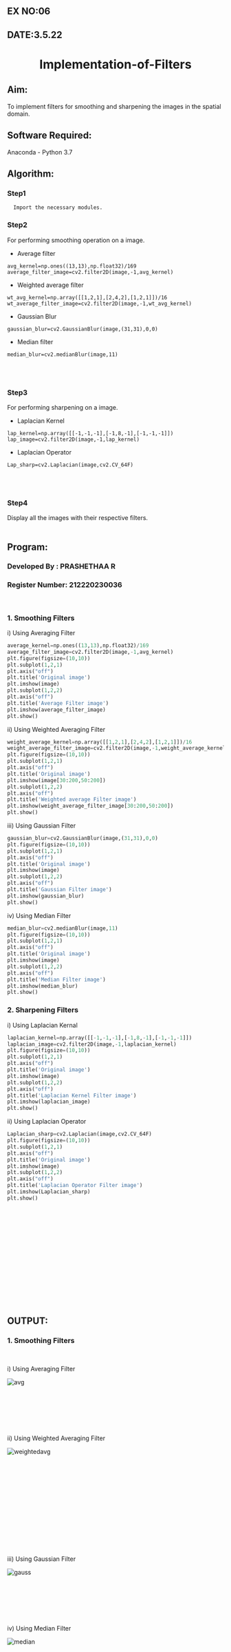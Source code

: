 ## EX NO:06
## DATE:3.5.22
# <p align="center">Implementation-of-Filters
## Aim:
To implement filters for smoothing and sharpening the images in the spatial domain.

## Software Required:
Anaconda - Python 3.7

## Algorithm:
### Step1
      Import the necessary modules.
      
### Step2
For performing smoothing operation on a image.
* Average filter
```
avg_kernel=np.ones((13,13),np.float32)/169
average_filter_image=cv2.filter2D(image,-1,avg_kernel)
```
* Weighted average filter
```
wt_avg_kernel=np.array([[1,2,1],[2,4,2],[1,2,1]])/16
wt_average_filter_image=cv2.filter2D(image,-1,wt_avg_kernel)
```
* Gaussian Blur
```
gaussian_blur=cv2.GaussianBlur(image,(31,31),0,0)
```
* Median filter
```
median_blur=cv2.medianBlur(image,11)
```
</br>
</br> 

### Step3
For performing sharpening on a image.

* Laplacian Kernel
```
lap_kernel=np.array([[-1,-1,-1],[-1,8,-1],[-1,-1,-1]])
lap_image=cv2.filter2D(image,-1,lap_kernel)
```

* Laplacian Operator
```
Lap_sharp=cv2.Laplacian(image,cv2.CV_64F)
```
</br>
</br> 

### Step4
Display all the images with their respective filters.
</br>
</br> 


## Program:
### Developed By   : PRASHETHAA R
### Register Number: 212220230036
</br>

### 1. Smoothing Filters

i) Using Averaging Filter
```Python
average_kernel=np.ones((13,13),np.float32)/169
average_filter_image=cv2.filter2D(image,-1,avg_kernel)
plt.figure(figsize=(10,10))
plt.subplot(1,2,1)
plt.axis("off")
plt.title('Original image')
plt.imshow(image)
plt.subplot(1,2,2)
plt.axis("off")
plt.title('Average Filter image')
plt.imshow(average_filter_image)
plt.show()
```

ii) Using Weighted Averaging Filter
```Python
weight_average_kernel=np.array([[1,2,1],[2,4,2],[1,2,1]])/16
weight_average_filter_image=cv2.filter2D(image,-1,weight_average_kernel)
plt.figure(figsize=(10,10))
plt.subplot(1,2,1)
plt.axis("off")
plt.title('Original image')
plt.imshow(image[30:200,50:200])
plt.subplot(1,2,2)
plt.axis("off")
plt.title('Weighted average Filter image')
plt.imshow(weight_average_filter_image[30:200,50:200])
plt.show()
```

iii) Using Gaussian Filter
```Python
gaussian_blur=cv2.GaussianBlur(image,(31,31),0,0)
plt.figure(figsize=(10,10))
plt.subplot(1,2,1)
plt.axis("off")
plt.title('Original image')
plt.imshow(image)
plt.subplot(1,2,2)
plt.axis("off")
plt.title('Gaussian Filter image')
plt.imshow(gaussian_blur)
plt.show()
```

iv) Using Median Filter
```Python
median_blur=cv2.medianBlur(image,11)
plt.figure(figsize=(10,10))
plt.subplot(1,2,1)
plt.axis("off")
plt.title('Original image')
plt.imshow(image)
plt.subplot(1,2,2)
plt.axis("off")
plt.title('Median Filter image')
plt.imshow(median_blur)
plt.show()
```

### 2. Sharpening Filters
i) Using Laplacian Kernal
```Python
laplacian_kernel=np.array([[-1,-1,-1],[-1,8,-1],[-1,-1,-1]])
laplacian_image=cv2.filter2D(image,-1,laplacian_kernel)
plt.figure(figsize=(10,10))
plt.subplot(1,2,1)
plt.axis("off")
plt.title('Original image')
plt.imshow(image)
plt.subplot(1,2,2)
plt.axis("off")
plt.title('Laplacian Kernel Filter image')
plt.imshow(laplacian_image)
plt.show()
```

ii) Using Laplacian Operator
```Python
Laplacian_sharp=cv2.Laplacian(image,cv2.CV_64F)
plt.figure(figsize=(10,10))
plt.subplot(1,2,1)
plt.axis("off")
plt.title('Original image')
plt.imshow(image)
plt.subplot(1,2,2)
plt.axis("off")
plt.title('Laplacian Operator Filter image')
plt.imshow(Laplacian_sharp)
plt.show()
```
</br>
</br>
</br>
</br>
</br>
</br>
</br>
</br>
</br>
</br>
</br>
</br>
</br>

## OUTPUT:
### 1. Smoothing Filters
</br>

i) Using Averaging Filter

![avg](https://user-images.githubusercontent.com/75234942/168730788-5a020475-e84a-405a-9340-76d35d6cd11c.jpeg)

</br>
</br>
</br>
</br>
</br>

ii) Using Weighted Averaging Filter

![weightedavg](https://user-images.githubusercontent.com/75234942/168730862-b534038b-8ad0-4bf9-807b-d83e734d671b.jpeg)


</br>
</br>
</br>
</br>
</br>
</br>
</br>
</br>
</br>
</br>
</br>
</br>


iii) Using Gaussian Filter

![gauss](https://user-images.githubusercontent.com/75234942/168730966-77634123-67ca-4d20-9bb0-29ed639102c7.jpeg)


</br>
</br>
</br>
</br>
</br>

iv) Using Median Filter

![median](https://user-images.githubusercontent.com/75234942/168731031-4ccf64be-0346-47f3-848e-a274fc03d37d.jpeg)


</br>
</br>
</br>
</br>
</br>
</br>
</br>
</br>
</br>
</br>

### 2. Sharpening Filters
</br>

i) Using Laplacian Kernal

![lapkernel](https://user-images.githubusercontent.com/75234942/168731057-e9740921-331e-46b7-a7f6-9158a66c29e7.jpeg)


</br>
</br>
</br>
</br>
</br>

ii) Using Laplacian Operator

![lapoperator](https://user-images.githubusercontent.com/75234942/168731157-e03d55b5-a9ad-47d2-8979-a821304d6f90.jpeg)


</br>
</br>
</br>
</br>
</br>

## Result:
Thus the filters are designed for smoothing and sharpening the images in the spatial domain.
